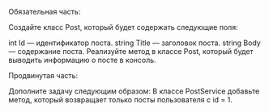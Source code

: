 ﻿Обязательная часть:

Создайте класс Post, который будет содержать следующие поля:

int Id — идентификатор поста.
string Title — заголовок поста.
string Body — содержание поста.
Реализуйте метод в классе Post, который будет выводить информацию о посте в консоль.

Продвинутая часть:

Дополните задачу следующим образом:
В классе PostService добавьте метод, который возвращает только посты пользователя с id = 1.
 